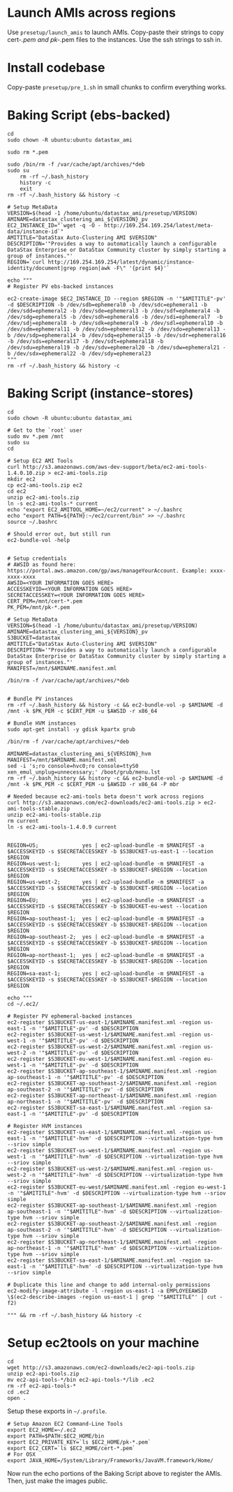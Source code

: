# Launch AMIs across regions

Use `presetup/launch_amis` to launch AMIs. Copy-paste their strings to copy
cert-*.pem and pk-*.pem files to the instances. Use the ssh strings to ssh in.

# Install codebase

Copy-paste `presetup/pre_1.sh` in small chunks to confirm everything works.

# Baking Script (ebs-backed)

    cd
    sudo chown -R ubuntu:ubuntu datastax_ami

    sudo rm *.pem

    sudo /bin/rm -f /var/cache/apt/archives/*deb
    sudo su
        rm -rf ~/.bash_history
        history -c
        exit
    rm -rf ~/.bash_history && history -c

    # Setup MetaData
    VERSION=$(head -1 /home/ubuntu/datastax_ami/presetup/VERSION)
    AMINAME=datastax_clustering_ami_${VERSION}_pv
    EC2_INSTANCE_ID="`wget -q -O - http://169.254.169.254/latest/meta-data/instance-id`"
    AMITITLE="DataStax Auto-Clustering AMI $VERSION"
    DESCRIPTION='"Provides a way to automatically launch a configurable DataStax Enterprise or DataStax Community cluster by simply starting a group of instances."'
    REGION=`curl http://169.254.169.254/latest/dynamic/instance-identity/document|grep region|awk -F\" '{print $4}'`

    echo """
    # Register PV ebs-backed instances

    ec2-create-image $EC2_INSTANCE_ID --region $REGION -n '"$AMITITLE"-pv' -d $DESCRIPTION -b /dev/sdb=ephemeral0 -b /dev/sdc=ephemeral1 -b /dev/sdd=ephemeral2 -b /dev/sde=ephemeral3 -b /dev/sdf=ephemeral4 -b /dev/sdg=ephemeral5 -b /dev/sdh=ephemeral6 -b /dev/sdi=ephemeral7  -b /dev/sdj=ephemeral8 -b /dev/sdk=ephemeral9 -b /dev/sdl=ephemeral10 -b /dev/sdm=ephemeral11 -b /dev/sdn=ephemeral12 -b /dev/sdo=ephemeral13 -b /dev/sdp=ephemeral14 -b /dev/sdq=ephemeral15 -b /dev/sdr=ephemeral16 -b /dev/sds=ephemeral17 -b /dev/sdt=ephemeral18 -b /dev/sdu=ephemeral19 -b /dev/sdv=ephemeral20 -b /dev/sdw=ephemeral21 -b /dev/sdx=ephemeral22 -b /dev/sdy=ephemeral23
    """
    rm -rf ~/.bash_history && history -c


# Baking Script (instance-stores)

    cd
    sudo chown -R ubuntu:ubuntu datastax_ami

    # Get to the `root` user
    sudo mv *.pem /mnt
    sudo su
    cd

    # Setup EC2 AMI Tools
    curl http://s3.amazonaws.com/aws-dev-support/beta/ec2-ami-tools-1.4.0.10.zip > ec2-ami-tools.zip
    mkdir ec2
    cp ec2-ami-tools.zip ec2
    cd ec2
    unzip ec2-ami-tools.zip
    ln -s ec2-ami-tools-* current
    echo "export EC2_AMITOOL_HOME=~/ec2/current" > ~/.bashrc
    echo "export PATH=${PATH}:~/ec2/current/bin" >> ~/.bashrc
    source ~/.bashrc

    # Should error out, but still run
    ec2-bundle-vol -help


    # Setup credentials
    # AWSID as found here: https://portal.aws.amazon.com/gp/aws/manageYourAccount. Example: xxxx-xxxx-xxxx
    AWSID=<YOUR INFORMATION GOES HERE>
    ACCESSKEYID=<YOUR INFORMATION GOES HERE>
    SECRETACCESSKEY=<YOUR INFORMATION GOES HERE>
    CERT_PEM=/mnt/cert-*.pem
    PK_PEM=/mnt/pk-*.pem

    # Setup MetaData
    VERSION=$(head -1 /home/ubuntu/datastax_ami/presetup/VERSION)
    AMINAME=datastax_clustering_ami_${VERSION}_pv
    S3BUCKET=datastax
    AMITITLE="DataStax Auto-Clustering AMI $VERSION"
    DESCRIPTION='"Provides a way to automatically launch a configurable DataStax Enterprise or DataStax Community cluster by simply starting a group of instances."'
    MANIFEST=/mnt/$AMINAME.manifest.xml

    /bin/rm -f /var/cache/apt/archives/*deb


    # Bundle PV instances
    rm -rf ~/.bash_history && history -c && ec2-bundle-vol -p $AMINAME -d /mnt -k $PK_PEM -c $CERT_PEM -u $AWSID -r x86_64

    # Bundle HVM instances
    sudo apt-get install -y gdisk kpartx grub

    /bin/rm -f /var/cache/apt/archives/*deb

    AMINAME=datastax_clustering_ami_${VERSION}_hvm
    MANIFEST=/mnt/$AMINAME.manifest.xml
    sed -i 's;ro console=hvc0;ro console=ttyS0 xen_emul_unplug=unnecessary;' /boot/grub/menu.lst
    rm -rf ~/.bash_history && history -c && ec2-bundle-vol -p $AMINAME -d /mnt -k $PK_PEM -c $CERT_PEM -u $AWSID -r x86_64 -P mbr

    # Needed because ec2-ami-tools beta doesn't work across regions
    curl http://s3.amazonaws.com/ec2-downloads/ec2-ami-tools.zip > ec2-ami-tools-stable.zip
    unzip ec2-ami-tools-stable.zip
    rm current
    ln -s ec2-ami-tools-1.4.0.9 current


    REGION=US;              yes | ec2-upload-bundle -m $MANIFEST -a $ACCESSKEYID -s $SECRETACCESSKEY -b $S3BUCKET-us-east-1 --location $REGION
    REGION=us-west-1;       yes | ec2-upload-bundle -m $MANIFEST -a $ACCESSKEYID -s $SECRETACCESSKEY -b $S3BUCKET-$REGION --location $REGION
    REGION=us-west-2;       yes | ec2-upload-bundle -m $MANIFEST -a $ACCESSKEYID -s $SECRETACCESSKEY -b $S3BUCKET-$REGION --location $REGION
    REGION=EU;              yes | ec2-upload-bundle -m $MANIFEST -a $ACCESSKEYID -s $SECRETACCESSKEY -b $S3BUCKET-eu-west --location $REGION
    REGION=ap-southeast-1;  yes | ec2-upload-bundle -m $MANIFEST -a $ACCESSKEYID -s $SECRETACCESSKEY -b $S3BUCKET-$REGION --location $REGION
    REGION=ap-southeast-2;  yes | ec2-upload-bundle -m $MANIFEST -a $ACCESSKEYID -s $SECRETACCESSKEY -b $S3BUCKET-$REGION --location $REGION
    REGION=ap-northeast-1;  yes | ec2-upload-bundle -m $MANIFEST -a $ACCESSKEYID -s $SECRETACCESSKEY -b $S3BUCKET-$REGION --location $REGION
    REGION=sa-east-1;       yes | ec2-upload-bundle -m $MANIFEST -a $ACCESSKEYID -s $SECRETACCESSKEY -b $S3BUCKET-$REGION --location $REGION

    echo """
    cd ~/.ec2/

    # Register PV ephemeral-backed instances
    ec2-register $S3BUCKET-us-east-1/$AMINAME.manifest.xml -region us-east-1 -n '"$AMITITLE"-pv' -d $DESCRIPTION
    ec2-register $S3BUCKET-us-west-1/$AMINAME.manifest.xml -region us-west-1 -n '"$AMITITLE"-pv' -d $DESCRIPTION
    ec2-register $S3BUCKET-us-west-2/$AMINAME.manifest.xml -region us-west-2 -n '"$AMITITLE"-pv' -d $DESCRIPTION
    ec2-register $S3BUCKET-eu-west-1/$AMINAME.manifest.xml -region eu-west-1 -n '"$AMITITLE"-pv' -d $DESCRIPTION
    ec2-register $S3BUCKET-ap-southeast-1/$AMINAME.manifest.xml -region ap-southeast-1 -n '"$AMITITLE"-pv' -d $DESCRIPTION
    ec2-register $S3BUCKET-ap-southeast-2/$AMINAME.manifest.xml -region ap-southeast-2 -n '"$AMITITLE"-pv' -d $DESCRIPTION
    ec2-register $S3BUCKET-ap-northeast-1/$AMINAME.manifest.xml -region ap-northeast-1 -n '"$AMITITLE"-pv' -d $DESCRIPTION
    ec2-register $S3BUCKET-sa-east-1/$AMINAME.manifest.xml -region sa-east-1 -n '"$AMITITLE"-pv' -d $DESCRIPTION

    # Register HVM instances
    ec2-register $S3BUCKET-us-east-1/$AMINAME.manifest.xml -region us-east-1 -n '"$AMITITLE"-hvm' -d $DESCRIPTION --virtualization-type hvm --sriov simple
    ec2-register $S3BUCKET-us-west-1/$AMINAME.manifest.xml -region us-west-1 -n '"$AMITITLE"-hvm' -d $DESCRIPTION --virtualization-type hvm --sriov simple
    ec2-register $S3BUCKET-us-west-2/$AMINAME.manifest.xml -region us-west-2 -n '"$AMITITLE"-hvm' -d $DESCRIPTION --virtualization-type hvm --sriov simple
    ec2-register $S3BUCKET-eu-west/$AMINAME.manifest.xml -region eu-west-1 -n '"$AMITITLE"-hvm' -d $DESCRIPTION --virtualization-type hvm --sriov simple
    ec2-register $S3BUCKET-ap-southeast-1/$AMINAME.manifest.xml -region ap-southeast-1 -n '"$AMITITLE"-hvm' -d $DESCRIPTION --virtualization-type hvm --sriov simple
    ec2-register $S3BUCKET-ap-southeast-2/$AMINAME.manifest.xml -region ap-southeast-2 -n '"$AMITITLE"-hvm' -d $DESCRIPTION --virtualization-type hvm --sriov simple
    ec2-register $S3BUCKET-ap-northeast-1/$AMINAME.manifest.xml -region ap-northeast-1 -n '"$AMITITLE"-hvm' -d $DESCRIPTION --virtualization-type hvm --sriov simple
    ec2-register $S3BUCKET-sa-east-1/$AMINAME.manifest.xml -region sa-east-1 -n '"$AMITITLE"-hvm' -d $DESCRIPTION --virtualization-type hvm --sriov simple

    # Duplicate this line and change to add internal-only permissions
    ec2-modify-image-attribute -l -region us-east-1 -a EMPLOYEEAWSID \$(ec2-describe-images -region us-east-1 | grep '"$AMITITLE"' | cut -f2)

    """ && rm -rf ~/.bash_history && history -c

# Setup ec2tools on your machine

    cd
    wget http://s3.amazonaws.com/ec2-downloads/ec2-api-tools.zip
    unzip ec2-api-tools.zip
    mv ec2-api-tools-*/bin ec2-api-tools-*/lib .ec2
    rm -rf ec2-api-tools-*
    cd .ec2
    open .

Setup these exports in `~/.profile`.

    # Setup Amazon EC2 Command-Line Tools
    export EC2_HOME=~/.ec2
    export PATH=$PATH:$EC2_HOME/bin
    export EC2_PRIVATE_KEY=`ls $EC2_HOME/pk-*.pem`
    export EC2_CERT=`ls $EC2_HOME/cert-*.pem`
    # For OSX
    export JAVA_HOME=/System/Library/Frameworks/JavaVM.framework/Home/

Now run the echo portions of the Baking Script above to register the AMIs.
Then, just make the images public.
